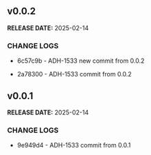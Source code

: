 ## v0.0.2

**RELEASE DATE:** 2025-02-14

### CHANGE LOGS
* 6c57c9b - ADH-1533 new commit from 0.0.2

* 2a78300 - ADH-1533 commit from 0.0.2

## v0.0.1

**RELEASE DATE:** 2025-02-14

### CHANGE LOGS

* 9e949d4 - ADH-1533 commit from 0.0.1
